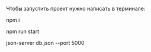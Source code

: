 Чтобы запустить проект нужно написать в терминале:


npm i 

npm run start 

json-server db.json --port 5000

